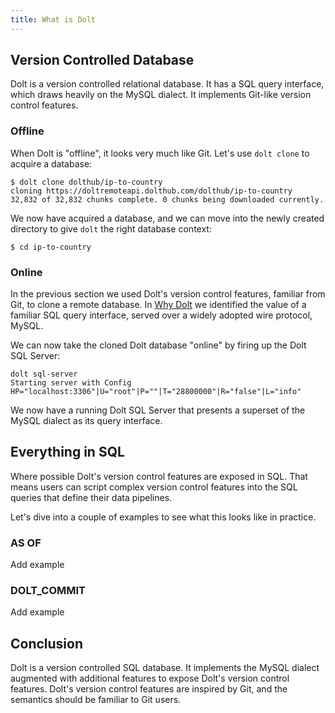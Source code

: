 ```yaml
---
title: What is Dolt
---
```


## Version Controlled Database
Dolt is a version controlled relational database. It has a SQL query interface, which draws heavily on the MySQL dialect. It implements Git-like version control features.

### Offline
When Dolt is "offline", it looks very much like Git. Let's use `dolt clone` to acquire a database:
```
$ dolt clone dolthub/ip-to-country
cloning https://doltremoteapi.dolthub.com/dolthub/ip-to-country
32,832 of 32,832 chunks complete. 0 chunks being downloaded currently.
```

We now have acquired a database, and we can move into the newly created directory to give `dolt` the right database context:
```
$ cd ip-to-country
```

### Online
In the previous section we used Dolt's version control features, familiar from Git, to clone a remote database. In [Why Dolt](why-dolt.md) we identified the value of a familiar SQL query interface, served over a widely adopted wire protocol, MySQL.

We can now take the cloned Dolt database "online" by firing up the Dolt SQL Server:
```
dolt sql-server
Starting server with Config HP="localhost:3306"|U="root"|P=""|T="28800000"|R="false"|L="info"
```

We now have a running Dolt SQL Server that presents a superset of the MySQL dialect as its query interface.

## Everything in SQL
Where possible Dolt's version control features are exposed in SQL. That means users can script complex version control features into the SQL queries that define their data pipelines.

Let's dive into a couple of examples to see what this looks like in practice.

### AS OF

Add example

### DOLT_COMMIT

Add example

## Conclusion
Dolt is a version controlled SQL database. It implements the MySQL dialect augmented with additional features to expose Dolt's version control features. Dolt's version control features are inspired by Git, and the semantics should be familiar to Git users.
